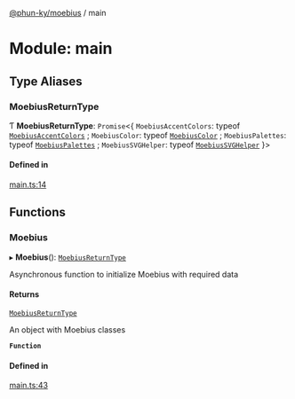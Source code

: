 [@phun-ky/moebius](../README.md) / main

# Module: main

## Type Aliases

### MoebiusReturnType

Ƭ **MoebiusReturnType**: `Promise`<{ `MoebiusAccentColors`: typeof [`MoebiusAccentColors`](../classes/classes_MoebiusAccentColors.MoebiusAccentColors.md) ; `MoebiusColor`: typeof [`MoebiusColor`](../classes/classes_MoebiusColor.MoebiusColor.md) ; `MoebiusPalettes`: typeof [`MoebiusPalettes`](../classes/classes_MoebiusPalettes.MoebiusPalettes.md) ; `MoebiusSVGHelper`: typeof [`MoebiusSVGHelper`](../classes/classes_MoebiusSVGHelper.MoebiusSVGHelper.md)  }\>

#### Defined in

[main.ts:14](https://github.com/phun-ky/moebius/blob/main/src/main.ts#L14)

## Functions

### Moebius

▸ **Moebius**(): [`MoebiusReturnType`](main.md#moebiusreturntype)

Asynchronous function to initialize Moebius with required data

#### Returns

[`MoebiusReturnType`](main.md#moebiusreturntype)

An object with Moebius classes

**`Function`**

#### Defined in

[main.ts:43](https://github.com/phun-ky/moebius/blob/main/src/main.ts#L43)
